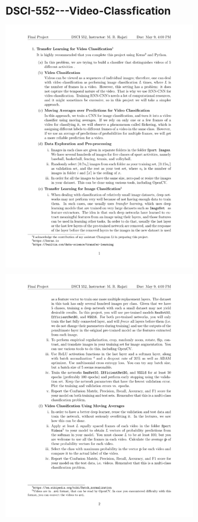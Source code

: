 # DSCI-552---Video-Classfication

![Final Project-1](./Final%20Project-1.svg)

![Final Project-2](./Final%20Project-2.svg)
